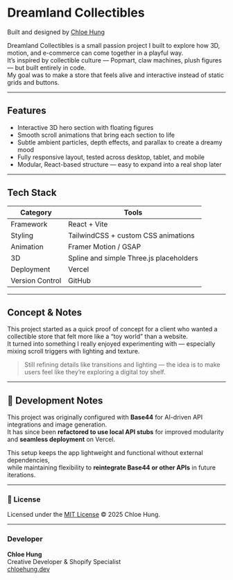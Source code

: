 # Dreamland Collectibles

Built and designed by [Chloe Hung](https://github.com/chloehungdev)

Dreamland Collectibles is a small passion project I built to explore how 3D, motion, and e-commerce can come together in a playful way.  
It’s inspired by collectible culture — Popmart, claw machines, plush figures — but built entirely in code.  
My goal was to make a store that feels alive and interactive instead of static grids and buttons.

---

## Features

- Interactive 3D hero section with floating figures 
- Smooth scroll animations that bring each section to life  
- Subtle ambient particles, depth effects, and parallax to create a dreamy mood  
- Fully responsive layout, tested across desktop, tablet, and mobile  
- Modular, React-based structure — easy to expand into a real shop later  

---

## Tech Stack

| Category | Tools |
|-----------|-------|
| Framework | React + Vite |
| Styling | TailwindCSS + custom CSS animations |
| Animation | Framer Motion / GSAP |
| 3D | Spline and simple Three.js placeholders |
| Deployment | Vercel |
| Version Control | GitHub |

---

## Concept & Notes

This project started as a quick proof of concept for a client who wanted a collectible store that felt more like a “toy world” than a website.  
It turned into something I really enjoyed experimenting with — especially mixing scroll triggers with lighting and texture.

> Still refining details like transitions and lighting — the idea is to make users feel like they’re exploring a digital toy shelf.

---

## 🧩 Development Notes

This project was originally configured with **Base44** for AI-driven API integrations and image generation.  
It has since been **refactored to use local API stubs** for improved modularity and **seamless deployment** on Vercel.  

This setup keeps the app lightweight and functional without external dependencies,  
while maintaining flexibility to **reintegrate Base44 or other APIs** in future iterations.

---

### 🪪 License
Licensed under the [MIT License](./LICENSE) © 2025 Chloe Hung.

---

### Developer

**Chloe Hung**  
Creative Developer & Shopify Specialist  
[chloehung.dev](#)

